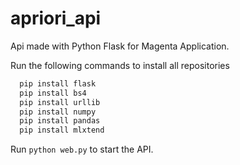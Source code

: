 # apriori_api
Api made with Python Flask for Magenta Application.

Run the following commands to install all repositories
```bash
  pip install flask
  pip install bs4
  pip install urllib
  pip install numpy
  pip install pandas
  pip install mlxtend
```

Run `python web.py` to start the API.
